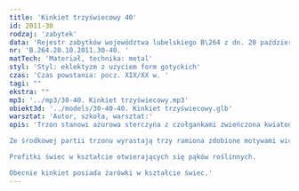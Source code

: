 ```yaml
---
title: 'Kinkiet trzyświecowy 40'
id: 2011-30
rodzaj: 'zabytek'
data: 'Rejestr zabytków województwa lubelskiego B\264 z dn. 20 października 2011 r.'
nr: 'B.264.20.10.2011.30-40. '
matTech: 'Materiał, technika: metal'
styl: 'Styl: eklektyzm z użyciem form gotyckich'
czas: 'Czas powstania: pocz. XIX/XX w. '
tagi: ""
ekstra: ""
mp3: '../mp3/30-40. Kinkiet trzyświecowy.mp3'
obiekt3d: '../models/30-40-40. Kinkiet trzyświecowy.glb'
warsztat: 'Autor, szkoła, warsztat:'
opis: 'Trzon stanowi ażurowa sterczyna z czołgankami zwieńczona kwiatonem.

Ze środkowej partii trzonu wyrastają trzy ramiona zdobione motywami wici roślinnej.

Profitki świec w kształcie otwierających się pąków roślinnych. 

Obecnie kinkiet posiada żarówki w kształcie świec.'
---
```




